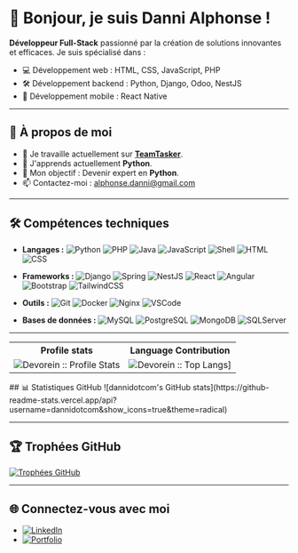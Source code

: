 # 👋 Bonjour, je suis Danni Alphonse !

**Développeur Full-Stack** passionné par la création de solutions innovantes et efficaces. Je suis spécialisé dans :
- 💻 Développement web : HTML, CSS, JavaScript, PHP
- 🛠️ Développement backend : Python, Django, Odoo, NestJS 
- 📱 Développement mobile : React Native

---

## 🌟 À propos de moi
- 🔭 Je travaille actuellement sur **[TeamTasker](https://github.com/dannidotcom/TeamTasker)**.
- 🌱 J'apprends actuellement **Python**.
- 🎯 Mon objectif : Devenir expert en **Python**.
- 📫 Contactez-moi : [alphonse.danni@gmail.com](mailto:alphonse.danni@gmail.com)

---

## 🛠️ Compétences techniques
- **Langages :**
![Python](https://img.shields.io/badge/Python-%2314354C.svg?style=flat&logo=python&logoColor=white)
![PHP](https://img.shields.io/badge/PHP-%23777BB4.svg?style=flat&logo=php&logoColor=white)
![Java](https://img.shields.io/badge/Java-%23ED8B00.svg?style=flat&logo=java&logoColor=white)
![JavaScript](https://img.shields.io/badge/JavaScript-%23F7DF1E.svg?style=flat&logo=javascript&logoColor=black)
![Shell](https://img.shields.io/badge/Shell-%2314354C.svg?style=flat&logo=gnu-bash&logoColor=white)
![HTML](https://img.shields.io/badge/HTML-%23E34F26.svg?style=flat&logo=html5&logoColor=white)
![CSS](https://img.shields.io/badge/CSS-%231572B6.svg?style=flat&logo=css3&logoColor=white)

- **Frameworks :**
![Django](https://img.shields.io/badge/Django-%23092E20.svg?style=flat&logo=django&logoColor=white)
![Spring](https://img.shields.io/badge/Spring-%236DB33F.svg?style=flat&logo=spring&logoColor=white)
![NestJS](https://img.shields.io/badge/NestJS-%23E0234E.svg?style=flat&logo=nestjs&logoColor=white)
![React](https://img.shields.io/badge/React-%2361DAFB.svg?style=flat&logo=react&logoColor=black)
![Angular](https://img.shields.io/badge/Angular-%23DD0031.svg?style=flat&logo=angular&logoColor=white)
![Bootstrap](https://img.shields.io/badge/Bootstrap-%23563D7C.svg?style=flat&logo=bootstrap&logoColor=white)
![TailwindCSS](https://img.shields.io/badge/TailwindCSS-%2338B2AC.svg?style=flat&logo=tailwind-css&logoColor=white)

- **Outils :**
![Git](https://img.shields.io/badge/Git-%23F05033.svg?style=flat&logo=git&logoColor=white)
![Docker](https://img.shields.io/badge/Docker-%232496ED.svg?style=flat&logo=docker&logoColor=white)
![Nginx](https://img.shields.io/badge/Nginx-%23009639.svg?style=flat&logo=nginx&logoColor=white)
![VSCode](https://img.shields.io/badge/VSCode-%23007ACC.svg?style=flat&logo=visual-studio-code&logoColor=white)

- **Bases de données :**
![MySQL](https://img.shields.io/badge/MySQL-%234479A1.svg?style=flat&logo=mysql&logoColor=white)
![PostgreSQL](https://img.shields.io/badge/PostgreSQL-%23336791.svg?style=flat&logo=postgresql&logoColor=white)
![MongoDB](https://img.shields.io/badge/MongoDB-%2347A248.svg?style=flat&logo=mongodb&logoColor=white)
![SQLServer](https://img.shields.io/badge/SQLServer-%23CC2927.svg?style=flat&logo=microsoft-sql-server&logoColor=white)

---

<p align="center">
   <table>
      <tr>
       <th>Profile stats  </th>
       <th>Language Contribution</th>
     </tr>
      <tr>
       <td><img alt="Devorein :: Profile Stats" src="https://github-readme-stats.vercel.app/api?username=odoomates&show_icons=true&theme=radical"> </td>
       <td><img alt="Devorein :: Top Langs]" src="https://github-readme-stats.vercel.app/api/top-langs/?username=dannidotcom&langs_count=10&theme=merko&layout=compact&hide=html"> </td>
   </table>
</p>
## 📊 Statistiques GitHub
![dannidotcom's GitHub stats](https://github-readme-stats.vercel.app/api?username=dannidotcom&show_icons=true&theme=radical)

---

## 🏆 Trophées GitHub
[![Trophées GitHub](https://github-profile-trophy.vercel.app/?username=dannidotcom&theme=onedark)](https://github.com/ryo-ma/github-profile-trophy)

---

## 🌐 Connectez-vous avec moi

- [![LinkedIn](https://img.shields.io/badge/LinkedIn-%230077B5.svg?style=flat&logo=linkedin&logoColor=white)](https://www.linkedin.com/in/alphonse-solofondraibe-b424b91a3)
- [![Portfolio](https://img.shields.io/badge/Portfolio-%23ff69b4.svg?style=flat&logo=portfolio&logoColor=white)](https://dannidotcom.github.io/portfolio/#about)



<!---
dannidotcom/dannidotcom is a ✨ special ✨ repository because its `README.md` (this file) appears on your GitHub profile.
You can click the Preview link to take a look at your changes.
--->
